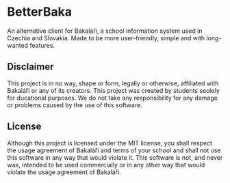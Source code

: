 # BetterBaka
An alternative client for Bakaláři, a school information system used in Czechia and Slovakia. Made to be more user-friendly, simple and with long-wanted features.

## Disclaimer
This project is in no way, shape or form, legally or otherwise, affiliated with Bakaláři or any of its creators. This project was created by students seolely for ducational purposes. We do not take any responsibility for any damage or problems caused by the use of this software.

## License
Although this project is licensed under the MIT license, you shall respect the usage agreement of Bakaláři and terms of your school and shall not use this software in any way that would violate it. This software is not, and never was, intended to be used commercially or in any other way that would violate the usage agreement of Bakaláři.